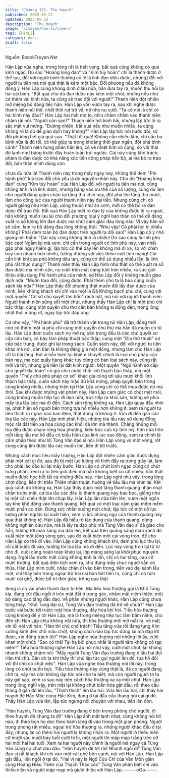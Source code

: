 ```yaml
---
title: "Chương 132: Thu hoạch"
published: 2025-05-22
updated: 2025-05-22
description: 'Thu hoạch'
image: '/images/han-li/cover/'
tags: [HanLi]
category: HanLi
draft: false
---
```


Nguồn: EbookTruyen.Net

Hàn Lập vừa nghe, trong lòng rất là thất vọng, bất quá cũng
không có quá kinh ngạc. Dù sao "Hoàng long đan" và "Kim tủy
hoàn" chỉ là thánh dược ở thế tục, đối với người bình thường có
lẽ là linh đan diệu dược, nhưng] đối với người tu tiên mà nói quả
thật là kém một bậc.
Đối phương nếu đã không đồng ý, Hàn Lập cũng không định ở
lâu nữa, hắn đưa tay ra, muốn thu hồi lại hai cái bình.
"Bất quá cho dù đan dược này kém một chút, nhưng nếu như có
thêm vài bình nữa, ta cũng sẽ trao đổi với ngươi!" Thanh niên đột
nhiên mở miệng bộ dáng tiếc hận.
Hàn Lập vốn vươn tay ra, sau khi nghe được thanh niên nói thế,
nhất thời rụt trở về, nở nhẹ nụ cười.
"Ta có nói là chỉ có hai bình này đâu?" Hàn Lập hai mắt mở to,
nhìn chằm chằm vào thanh niên chậm rãi nói.
"Ngươi còn sao?" Thanh niên hơi kinh hãi, nhưng lập tức lộ ra sắc
mặt vui mừng.
"Đương nhiên, bất quá nếu như muốn nhiều, ta cũng không rõ là
đủ để giao dịch hay không?" Hàn Lập lập tức nói nước đôi, sợ đối
phương hét giá quá cao.
"Thật tốt quá! Không cần nhiều lắm, chỉ cần ba bình nữa là đủ rồi,
có thể giúp ta trong khoảng thời gian ngắn, đột phá bình cảnh"
Thanh niên hưng phấn hẳn lên, có vẻ nhiệt tình vô cùng, so với
thái độ lạnh như băng trước đây hoàn toàn trái ngược.
Cái này cũng khó trách, phàm là đan dược có khả năng xúc tiến
công pháp tiến bộ, ai mà bỏ ra trao đổi, bản thân mình dùng còn

chưa đủ nữa là! Thanh niên này trong mấy ngày nay, không thể
đem "Phi hành phù" kia trao đổi chủ yếu là do nguyên nhân này.
Cho dù "Hoàng long đan" cùng "Kim tủy hoàn" của Hàn Lập đối
với người tu tiên mà nói, cũng không tính là là linh dược, nhưng
bằng vào ưu thế của số lượng, cũng đủ làm cho người đang giậm
chân tại tầng thứ chín này, đột phá lên tầng thứ mười, làm cho
công lực của người thanh niên này đại tiến.
Nhưng cũng chỉ có người giống như Hàn Lập, uống thuốc như ăn
cơm, mới có thể bỏ ra đan dược để trao đổi. Bất quá Hàn Lập biết
rõ đạo lý của không được lộ ra ngoài, hắn không muốn lưu lại cho
đối phương loại ý nghĩ bản thân có thể dễ dàng xuất ra số lượng
lớn đan dược mà chút cảm giác đau lòng nào.
Vì vậy hắn sờ sờ cằm, làm ra bộ dáng đau lòng không thôi.
"Như vậy! Có phải hơi bị nhiều không? Phải đem toàn bộ đan
dược trên người ra đổi sao!" Hàn Lập cố ý nhỏ giọng nói thầm.
"Cái này cũng không tính là nhiều! Dù sao cũng là linh phù bậc
cao! Ngẫm lại mà xem, chỉ cần trong người có linh phù này, vạn
nhất gặp phải nguy hiểm gì, lập tức có thể bay lên không mà đi
xa, so với chim bay còn nhanh hơn nhiều, tương đương với việc
thêm một tính mạng! Chỉ cần linh khí của phù không tiêu tan,
cũng có thể sử dụng nhiều lần, là linh phù rất thực dụng!" Thanh
niên thấy Hàn Lập hình như thật có thể xuất ra số đan dược mà
mình cần, nụ cười trên mặt càng tươi hơn nhiều, ra sức giới thiệu
diệu dụng Phi hành phù của mình, sợ Hàn Lập đổi ý không muốn
giao dịch nữa.
"Muốn trao đổi, cũng được. Phải thêm cho ta lá bùa cùng cuốn
sách kia nữa!" Hàn Lập thấy đối phương thật muốn đổi lấy đan
dược của mình, liền không khách khí chỉ vào một lá Đả Không
bạch phù chỉ, cùng với một quyển "Cơ sở chú quyết tàn bổn" rách
nát, mà nói với người thanh niên.
Người thanh niên sửng sốt một chút, nhưng thấy Hàn Lập chỉ là
một phù chỉ bậc thấp, cùng một quyển chú thư căn bản không ai
động đến, trong lòng nhất thời mừng rỡ, ngay lập tức đáp ứng.

Cứ như vậy, "Phi hành phù" đã trở thành vật trong túi Hàn Lập,
đồng thời còn có thêm một lá phù chỉ cùng một quyển chú thư mà
hắn đã muốn có từ lâu.
Hàn Lập đem cuốn sách nọ mở ra, bên trong đều là các chú
quyết sơ cấp căn bản, có bảy tám pháp thuật bậc thấp, cùng một
"Địa thứ thuật" sơ cấp bậc trung, được ghi lại trong sách.
Cuốn sách này, đối với người tu tiên khác mà nói, căn bản là
không đáng giá một đồng, nhưng làm cho Hàn Lập rất là hài lòng.
Bởi vì hắn hiện tại khiếm khuyết chính là loại chú pháp căn bản
này, mà các quầy hàng khác tuy cũng có bán loại sách này, cũng
rất mới và tốt, nhưng giá tiền lại đắt kinh người.
Một quyển "Ngũ hành sơ cấp chú quyết đại toàn" có giá chín
mươi khối linh thạch bậc thấp, mà một quyển "Thủy chú phù pháp
cơ sở" khác giá cũng tới sáu mươi khối linh thạch bậc thấp, cuốn
sách này mặc dù khá mỏng, pháp quyết bên trong cũng không
nhiều, nhưng hiện tại Hàn Lập cũng chỉ có thể mua được nó mà
thôi.
Sau khi được những vật phẩm này, Hàn Lập cảm giác có chút
mệt mỏi, cũng không muốn tiếp tục đi dạo nữa, trực tiếp ra khỏi
sân, hướng về phía mấy tòa lầu các mà đi đến.
Cách sân rộng không xa, Hàn Lập quay đầu nhìn lại, phát hiện số
người bên trong tựa hồ nhiều hơn không ít, xem ra người tu tiên
thích ra ngoài vào ban đêm, thật đúng là không ít.
Vừa đi đến gần các tòa lâu các này, Hàn Lập mới phát hiện,
những tòa lầu này sử dụng đồng mộc rất đắt tiền xa hoa cùng các
khối đá lớn mà thành. Chẳng những mỗi tòa đều được chạm rồng
họa phượng, kiến trúc cực kỳ tinh mỹ, hơn nữa trên mỗi tầng lầu
mơ hồ đều có biểu hiện của linh lực xao động, xem ra chính là
cấm pháp theo như lời Tùng Văn đạo sĩ nói.
Hàn Lập vòng vo một vòng, rốt cùng cũng tìm được lầu các muốn
tìm, liền đi tới trước.

Nhưng cách mục tiêu mấy trượng, Hàn Lập đột nhiên cảm giác
được đụng phải một cái gì đó, sau đó bị một lực lượng vô hình
đẩy ra trong giây lát, làm cho phải lảo đảo lui lại mấy bước.
Hàn Lập có chút kinh ngạc cũng có chút hưng phấn, xem ra tu
tiên giới điều mà hắn không biết có rất nhiều, hắn thật muốn được
học hết tất cả những điều này.
Hàn Lập nghĩ như vậy, trong lòng chợt động, liền thi triển Thiên
nhãn thuật, hướng về tiểu lâu mà nhìn lại.
Kết quả cách đó không xa, Hàn Lập thấy được một tầng thanh
quang nhàn nhạt chắn trước mắt, cả tòa lầu các đều bị thanh
quang này bao bọc, giống như bị một cái chén thật lớn chụp lấy.
Hàn Lập lần nữa tiến lên, vươn một ngón tay khe khẽ động vào
thanh quang, kết quả có một loại cảm giác mềm mềm mười phần
co dãn. Dùng sức nhấn xuống một chút, lập tức có một cỗ lực
lượng phản ngược lại xuất hiện, xem ra lực phòng ngự của thanh
quang này quả thật không tệ.
Hàn Lập đã hiểu rõ tác dụng của thanh quang, cũng không nghiên
cứu nữa, mà là lấy ra đạo phù mà Tùng Văn đạo sĩ đã giao cho
hắn, hướng tới màn sáng mà dán lên, kết quả trên quầng sáng
màu xanh đó xuất hiện một tầng sóng gợn, sau đó xuất hiện một
cái vòng tròn, để cho Hàn Lập có thể đi vào.
Hàn Lập cũng không khách khí, đem phù lục thu lại, rồi cất bước
đi vào, hướng tói tòa lầu mà đi đến. Lúc này vòng tròn lại từ từ
nhỏ đi, cuối cùng hoàn toàn khép lại, lớp màng sáng lại khôi phục
nguyên dạng.
Ngôi lầu trước mắt cũng không tính là lớn, chỉ có hai tầng, cao cỡ
mười trượng, bất quá diện tích xem ra, chứ đựng mấy chục người
vẫn có thừa.
Hàn Lập mỉm cười, nhấc chân đi vào bên trong, tiến vào đại sảnh
lầu một, chỉ thấy bên trong ngoại trừ hai csi bàn bát tiên ra, cũng
chỉ có hơn mười cái ghế, được bố trí đơn giản, trông qua thật

đúng là có vài phần thanh đạm tu tiên.
Mà tiểu hòa thượng gọi là Khổ Tang kia, đang cúi đầu ngồi ở trên
mặt đất ở trong góc, nhắm mắt niệm thiện, một bộ dáng cao tăng
đắc đạo. Về phần những người khác, Hàn Lập cũng chưa từng
thấy.
"Khổ Tang đại sư, Tùng Văn đạo trưởng đã trở về chưa?" Hàn
Lập bước vài bước tới trước mặt hòa thượng, đầy hòa khí hỏi.
Tiểu hòa thượng cũng không để ý tới Hàn Lập, mà là trong miệng
tiếp tục lẩm bẩm niệm, cho đến khi Hàn Lập chịu không nổi nữa,
thì hòa thượng mới mở mắt ra, vẻ mặt xin lỗi nói với hắn: "Hàn thí
chủ chớ trách! Tiểu tăng vừa rồi đang tụng Kim cương kinh đến
chỗ mấu chốt, không cách nào lập tức dừng lại mà đáp lời được,
xin đừng trách tội!"
Hàn Lập nghe hòa thượng nói những lời ấy, cười khan một chút:
"Sao có thể! Tại hạ bội phục nhất là người tâm không có tạp
niệm!"
Tiểu hòa thượng nghe Hàn Lập nói như vậy, cười một chút, lại
không nhanh không chậm nói: "Mấy người Tùng Văn đạo trưởng
đang ở lầu hai đợi Hàn thí chủ. Dặn dò ta khi thấy thí chủ lập tức
gọi người lên đó, tựa hồ đối với thí chủ có chút việc".
Hàn Lập vừa nghe hòa thượng nói lời này, trong lòng có chút
buồn bực.
Tiểu hòa thượng này cũng thật là, đã có người đang chờ ta, vậy
mà còn không lập tức nói cho ta biết, mà còn người người ta ta
nãy giờ sao, xem ra sau này nên cách hòa thượng xa xa một
chút!
Hàn Lập trong lòng nghĩ vậy, trên mặt lại không chút biến hóa gật
đầu, rồi theo cầu thang ở gần đó lên lầu, "Thình thịch" lên lầu hai.
Vừa lên lầu hai, chỉ thấy hai huynh đệ Hắc Mộc cùng Hắc Kim,
đang ở tại đầu cầu thang nói cái gì đó. Thấy Hàn Lập vừa lên, lập
tức ngừng nói chuyện với nhau, tiến lên đón.

"Hàn huynh, Tùng Văn đạo trưởng đang ở bên trong phòng chờ
người, đi theo huynh đệ chúng ta đi!" Hàn Lập ánh mắt lạnh nhạt,
cũng không nói lời nào, đi theo bọn họ dọc theo hành lang đi vào
trong một gian phòng.
Người trong phòng rất nhiều, ngoại trừ hòa thượng ra, những
người khác đều ở tại đây, nhưng lại có thêm hai người lạ không
nhận ra.
Một người là thiếu niên cỡ mười sáu mười bảy tuổi cười hì hì,
một người thì mập mạp trắng trẻo cỡ hai mốt hai hai tuổi. Xem ra
hai người này chính là người mà ngay cả Tùng Văn cũng có chút
đau đầu.
"Hàn huynh đệ tới rồi! Nhanh ngồi đi" Tùng Văn đạo sĩ rất khách
khí chỉ vào một cái ghế bên cạnh, nói với Hàn Lập.
Hàn Lập gật đầu, liền ngồi ở tại đó.
"Hai vị này là Ngô Cửu Chỉ của Vân Môn giản cùng Hoàng Hiếu
Thiên của Thạch Thác cốc" Tùng Văn phân biệt chỉ vào thiếu niên
và người mập mạp mà giưói thiệu với Hàn Lập.
------oOo------
